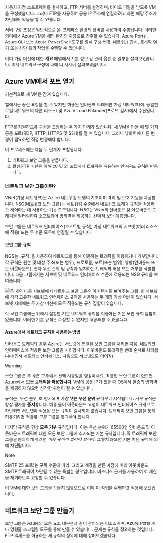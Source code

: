사용자 지정 소프트웨어를 설치하고, FTP 서버를 설정하며, 비디오 파일을 받도록 VM을 구성했습니다. 그러나 FTP를 사용하여 공용 IP 주소에 연결하려고 하면 해당 주소가 차단되어 있음을 알 수 있습니다. 

서버 구성 조정은 일반적으로 온-프레미스 환경의 장비를 사용하여 수행됩니다. 이러한 의미에서 Azure VM을 해당 환경의 확장으로 간주할 수 있습니다. Azure Portal, Azure CLI 또는 Azure PowerShell 도구를 통해 구성 변경, 네트워크 관리, 트래픽 열기 또는 차단 등의 작업을 수행할 수 있습니다.

이미 가상 머신에 대한 **개요** 패널에서 기본 정보 및 관리 옵션 중 일부를 살펴보았습니다. 이제 네트워크 구성에 대해 더 자세히 살펴보겠습니다.

## <a name="opening-ports-in-azure-vms"></a>Azure VM에서 포트 열기

기본적으로 새 VM은 잠겨 있습니다. 

앱에서는 송신 요청을 할 수 있지만 허용된 인바운드 트래픽만 가상 네트워크(예: 동일한 로컬 네트워크의 다른 리소스) 및 Azure Load Balancer(프로브 검사)에서 수신됩니다.

FTP를 지원하도록 구성을 조정하는 두 가지 단계가 있습니다. 새 VM을 만들 때 몇 가지 공통 포트(RDP, HTTP, HTTPS 및 SSH)를 열 수 있습니다. 그러나 방화벽에 다른 변경이 필요하면 직접 변경해야 합니다.

이 프로세스에는 다음 두 단계가 포함됩니다.

1. 네트워크 보안 그룹을 만듭니다.
2. 활성 FTP 지원을 위해 20 및 21 포트에서 트래픽을 허용하는 인바운드 규칙을 만듭니다.

### <a name="what-is-a-network-security-group"></a>네트워크 보안 그룹이란?

VNet(가상 네트워크)은 Azure 네트워킹 모델의 기초이며 격리 및 보호 기능을 제공합니다. NSG(네트워크 보안 그룹)는 네트워킹 수준에서 네트워크 트래픽 규칙을 적용하고 제어하는 데 사용하는 기본 도구입니다. NSG는 VNet의 인바운드 및 아웃바운드 트래픽을 필터링하여 소프트웨어 방화벽을 제공하는 선택적 보안 계층입니다. 

보안 그룹은 네트워크 인터페이스(호스트별 규칙), 가상 네트워크의 서브넷(여러 리소스에 적용) 또는 두 수준 모두에 연결될 수 있습니다. 

#### <a name="security-group-rules"></a>보안 그룹 규칙

NGS는 _규칙_을 사용하여 네트워크를 통해 이동하는 트래픽을 허용하거나 거부합니다. 각 규칙은 원본 및 대상 주소(또는 범위), 프로토콜, 포트(또는 범위), 방향(인바운드 또는 아웃바운드), 숫자 우선 순위 및 규칙과 일치하는 트래픽의 허용 또는 거부를 식별합니다. 다음 그림에서는 서브넷 및 네트워크 인터페이스 수준에 적용되는 NSG 규칙을 보여줍니다.

![두 개의 다른 서브넷에서 네트워크 보안 그룹의 아키텍처를 보여주는 그림. 한 서브넷에 각각 고유한 네트워크 인터페이스 규칙을 사용하는 두 개의 가상 머신이 있습니다.  서브넷 자체에는 두 가상 머신에 모두 적용되는 규칙 집합이 있습니다.](../media/7-nsg-rules.png)

각 보안 그룹에는 위에서 설명한 기본 네트워크 규칙을 적용하는 기본 보안 규칙 집합이 있습니다. 이러한 기본 규칙은 수정할 수 없지만 _재정의할 수 있습니다_.

#### <a name="how-azure-uses-network-rules"></a>Azure에서 네트워크 규칙을 사용하는 방법

인바운드 트래픽의 경우 Azure는 서브넷에 연결된 보안 그룹을 처리한 다음, 네트워크 인터페이스에 적용된 보안 그룹을 처리합니다. 아웃바운드 트래픽은 반대 순서로 처리됩니다(먼저 네트워크 인터페이스, 다음으로 서브넷으로 이어짐).

> [!WARNING]
> 보안 그룹은 두 수준 모두에서 선택 사항임을 명심하세요. 적용된 보안 그룹이 없으면 Azure에서 **모든 트래픽을 허용합니다**. VM에 공용 IP가 있을 때 OS에서 일종의 방화벽을 제공하지 않으면 심각한 위험이 될 수 있습니다.

규칙은 _우선 순위_로 평가되며 **가장 낮은 우선 순위** 규칙부터 시작됩니다. 거부 규칙은 항상 평가를 **중지**합니다. 예를 들어 아웃바운드 요청이 네트워크 인터페이스 규칙으로 차단되면 서브넷에 적용된 모든 규칙이 검사되지 않습니다. 트래픽이 보안 그룹을 통해 허용되려면 적용된 _모든_ 그룹을 통과해야 합니다.

마지막 규칙은 항상 **모두 거부** 규칙입니다. 이는 우선 순위가 65500인 인바운드 및 아웃바운드 트래픽에 대한 모든 보안 그룹에 추가되는 기본 규칙입니다. 즉 트래픽이 보안 그룹을 통과하게 하려면 _허용 규칙이 있어야 합니다_. 그렇지 않으면 기본 차단 규칙에 의해 차단됩니다.

> [!NOTE]
> SMTP(25 포트)는 구독 수준에 따라, 그리고 계정을 만든 시점에 따라 아웃바운드 SMTP 트래픽이 차단될 수 있는 특별한 경우입니다. 비즈니스 근거를 사용하여 이 제한을 제거하도록 요청할 수 있습니다.

이 VM에 대한 보안 그룹을 만들지 않았으므로 이제 이 작업을 수행하고 적용해 보겠습니다.

## <a name="creating-network-security-groups"></a>네트워크 보안 그룹 만들기

보안 그룹은 Azure의 모든 요소 대부분과 같이 관리되는 리소스이며, Azure Portal이나 명령줄 스크립팅 도구를 통해 만들 수 있습니다. 문제는 규칙을 정의하는 것입니다. FTP 액세스를 허용하는 새 규칙의 정의에 대해 살펴보겠습니다.